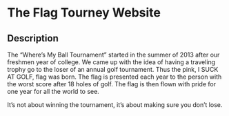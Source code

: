 # The Flag Tourney Website

## Description
The “Where’s My Ball Tournament” started in the summer of 2013 after our freshmen year of college. We came up with the idea of having a traveling trophy go to the loser of an annual golf tournament. Thus the pink, I SUCK AT GOLF, flag was born. The flag is presented each year to the person with the worst score after 18 holes of golf. The flag is then flown with pride for one year for all the world to see.

 
It’s not about winning the tournament, it’s about making sure you don’t lose.
